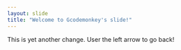 ```yaml
---
layout: slide
title: "Welcome to Gcodemonkey's slide!"
---
```

This is yet another change.
User the left arrow to go back!
